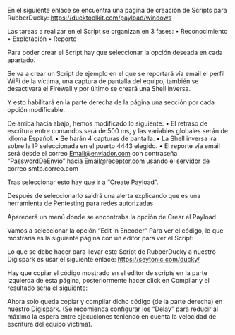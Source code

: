 En el siguiente enlace se encuentra una página de creación de Scripts para RubberDucky:
https://ducktoolkit.com/payload/windows
 
Las tareas a realizar en el Script se organizan en 3 fases:
•	Reconocimiento
•	Explotación
•	Reporte

Para poder crear el Script hay que seleccionar la opción deseada en cada apartado.

Se va a crear un Script de ejemplo en el que se reportará vía email el perfil WiFi de la víctima, una captura de pantalla del equipo, también se desactivará el Firewall y por último se creará una Shell inversa.

Y esto habilitará en la parte derecha de la página una sección por cada opción modificable.

De arriba hacia abajo, hemos modificado lo siguiente:
•	El retraso de escritura entre comandos será de 500 ms, y las variables globales serán de idioma Español.
•	Se harán 4 capturas de pantalla.
•	La Shell inversa irá sobre la IP seleccionada en el puerto 4443 elegido.
•	El reporte vía email será desde el correo Email@enviador.com con contraseña “PasswordDeEnvio” hacia Email@receptor.com  usando el servidor de correo smtp.correo.com

Tras seleccionar esto hay que ir a “Create Payload”.
 
Después de seleccionarlo saldrá una alerta explicando que es una herramienta de Pentesting para redes autorizadas

Aparecerá un menú donde se encontraba la opción de Crear el Payload

Vamos a seleccionar la opción “Edit in Encoder” Para ver el código, lo que mostraría es la siguiente página con un editor para ver el Script:
 
Lo que se debe hacer para llevar este Script de RubberDucky a nuestro Digispark es usar el siguiente enlace:
                https://seytonic.com/ducky/ 
 
Hay que copiar el código mostrado en el editor de scripts en la parte izquierda de esta página, posteriormente hacer click en Compilar y el resultado sería el siguiente:
 

Ahora solo queda copiar y compilar dicho código (de la parte derecha) en nuestro Digispark. (Se recomienda configurar los “Delay” para reducir al máximo la espera entre ejecuciones teniendo en cuenta la velocidad de escritura del equipo víctima).
